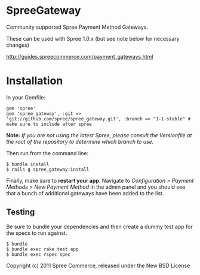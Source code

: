 SpreeGateway
============

Community supported Spree Payment Method Gateways. 

These can be used with Spree 1.0.x (but see note below for necessary changes)

http://guides.spreecommerce.com/payment_gateways.html

Installation
=======


In your Gemfile:

    gem 'spree'
    gem 'spree_gateway', :git => 'git://github.com/spree/spree_gateway.git', :branch => "1-1-stable" # make sure to include after spree

**Note:** *If you are not using the latest Spree, please consult the Versionfile at the
root of the repository to determine which branch to use.*

Then run from the command line:

    $ bundle install
    $ rails g spree_gateway:install

Finally, make sure to **restart your app**. Navigate to *Configuration > Payment Methods > New Payment Method*  in the admin panel and you should see that a bunch of additional gateways have been added to the list.

Testing
-------

Be sure to bundle your dependencies and then create a dummy test app for the specs to run against.

    $ bundle
    $ bundle exec rake test app
    $ bundle exec rspec spec

Copyright (c) 2011 Spree Commerce, released under the New BSD License
